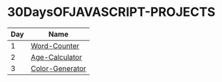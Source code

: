 # 30DaysOFJAVASCRIPT-PROJECTS

| Day | Name |
|-----|------|
| 1   | [Word-Counter](https://chiragha.github.io/30DaysOFJAVASCRIPT-PROJECTS/Word-Counter/) |
| 2   | [Age-Calculator](https://chiragha.github.io/30DaysOFJAVASCRIPT-PROJECTS/05-%20Age%20Calculator/) |
| 3   | [Color-Generator](https://chiragha.github.io/30DaysOFJAVASCRIPT-PROJECTS/01-%20Random%20Color%20Generator/) |


